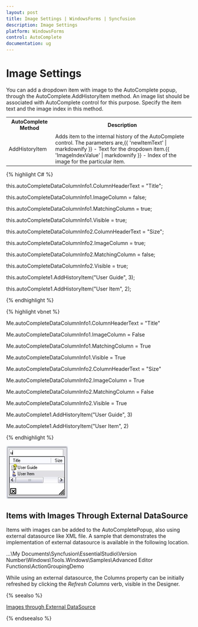 ```yaml
---
layout: post
title: Image Settings | WindowsForms | Syncfusion
description: Image Settings
platform: WindowsForms
control: AutoComplete
documentation: ug
---
```


# Image Settings

You can add a dropdown item with image to the AutoComplete popup, through the AutoComplete.AddHistoryItem method. An image list should be associated with AutoComplete control for this purpose. Specify the item text and the image index in this method.

<table> 
<tr>
<th>
AutoComplete Method</th><th>
Description</th></tr>
<tr>
<td>
AddHistoryItem</td><td>
Adds item to the internal history of the AutoComplete control. The parameters are,{{ 'newItemText' | markdownify }} - Text for the dropdown item.{{ 'ImageIndexValue' | markdownify }} - Index of the image for the particular item.</td></tr>
</table>




{% highlight C# %}



this.autoCompleteDataColumnInfo1.ColumnHeaderText = "Title";

this.autoCompleteDataColumnInfo1.ImageColumn = false;

this.autoCompleteDataColumnInfo1.MatchingColumn = true;

this.autoCompleteDataColumnInfo1.Visible = true;



this.autoCompleteDataColumnInfo2.ColumnHeaderText = "Size";

this.autoCompleteDataColumnInfo2.ImageColumn = true;

this.autoCompleteDataColumnInfo2.MatchingColumn = false;

this.autoCompleteDataColumnInfo2.Visible = true;



this.autoComplete1.AddHistoryItem("User Guide", 3);

this.autoComplete1.AddHistoryItem("User Item", 2);

{% endhighlight %}




{% highlight vbnet %}


Me.autoCompleteDataColumnInfo1.ColumnHeaderText = "Title"

Me.autoCompleteDataColumnInfo1.ImageColumn = False

Me.autoCompleteDataColumnInfo1.MatchingColumn = True

Me.autoCompleteDataColumnInfo1.Visible = True



Me.autoCompleteDataColumnInfo2.ColumnHeaderText = "Size"

Me.autoCompleteDataColumnInfo2.ImageColumn = True

Me.autoCompleteDataColumnInfo2.MatchingColumn = False

Me.autoCompleteDataColumnInfo2.Visible = True



Me.autoComplete1.AddHistoryItem("User Guide", 3)

Me.autoComplete1.AddHistoryItem("User Item", 2)

{% endhighlight %}

 ![Image Setting](AutoComplete-Controls-Images/Overview_img35.jpeg) 


## Items with Images Through External DataSource

Items with images can be added to the AutoCompletePopup, also using external datasource like XML file. A sample that demonstrates the implementation of external datasource is available in the following location. 

…\My Documents\Syncfusion\EssentialStudio\Version Number\Windows\Tools.Windows\Samples\Advanced Editor Functions\ActionGroupingDemo

While using an external datasource, the Columns property can be initially refreshed by clicking the _Refresh Columns_ verb, visible in the Designer.

{% seealso %}
 
[Images through External DataSource](http://help.syncfusion.com/windowsforms/autocomplete/multiple-columns)

 {% endseealso %}